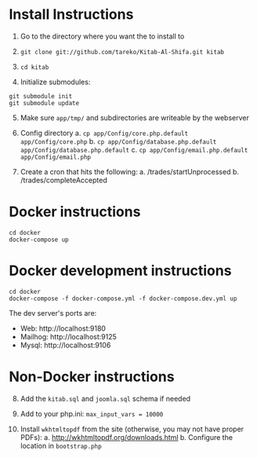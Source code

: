 # Install Instructions

1. Go to the directory where you want the to install to
2. `git clone git://github.com/tareko/Kitab-Al-Shifa.git kitab`
3. `cd kitab`

4. Initialize submodules:
```
git submodule init
git submodule update
```

5. Make sure `app/tmp/` and subdirectories are writeable by the webserver

6. Config directory
	a. `cp app/Config/core.php.default app/Config/core.php`
	b. `cp app/Config/database.php.default app/Config/database.php.default`
	c. `cp app/Config/email.php.default app/Config/email.php`

7. Create a cron that hits the following:
	a. /trades/startUnprocessed
	b. /trades/completeAccepted


# Docker instructions

```
cd docker
docker-compose up
```

# Docker development instructions

```
cd docker
docker-compose -f docker-compose.yml -f docker-compose.dev.yml up
```

The dev server's ports are:

 * Web: http://localhost:9180
 * Mailhog: http://localhost:9125
 * Mysql: http://localhost:9106 

# Non-Docker instructions
8. Add the `kitab.sql` and `joomla.sql` schema if needed

9. Add to your php.ini: `max_input_vars = 10000`

10. Install `wkhtmltopdf` from the site (otherwise, you may not have proper PDFs):
	a. http://wkhtmltopdf.org/downloads.html
	b. Configure the location in `bootstrap.php`

